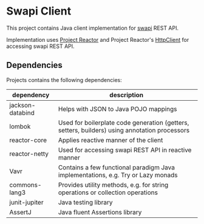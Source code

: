 # Swapi Client

This project contains Java client implementation for [swapi](1) REST API.

Implementation uses [Project Reactor](2) and Project Reactor's [HttpClient](3) for accessing
swapi REST API.

## Dependencies
Projects contains the following dependencies:

| dependency | description |
| ---------- | ----------- |
| jackson-databind | Helps with JSON to Java POJO mappings | 
| lombok | Used for boilerplate code generation (getters, setters, builders) using annotation processors |
| reactor-core | Applies reactive manner of the client |
| reactor-netty | Used for accessing swapi REST API in reactive manner |
| Vavr | Contains a few functional paradigm Java implementations, e.g. Try or Lazy monads |
| commons-lang3 | Provides utility methods, e.g. for string operations or collection operations |
| junit-jupiter | Java testing library |
| AssertJ | Java fluent Assertions library |

[1]: https://swapi.co/
[2]: https://projectreactor.io/
[3]: https://projectreactor.io/docs/netty/release/reference/index.html#http-client